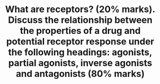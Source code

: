 ---
title: "What are receptors? (20% marks). Discuss the relationship between the properties of a drug and potential receptor response under the following headings: agonists, partial agonists, inverse agonists and antagonists (80% marks)"
entityType: SAQ
exam: PEX
college: CICM
year: 2022
sitting: B
question: 19
passRate: 31
EC_expectedDomains:
- "detailed information on the different forms of receptors, their structure, the resultant conformational change when activated and where they are found"
- "correctly define an agonist, antagonist, partial agonist and inverse agonist"
- "details of drug or agonist/receptor interaction discussing the terms affinity/intrinsic activity and how different mechanisms of binding and interacting with the receptor alters these terms"
---